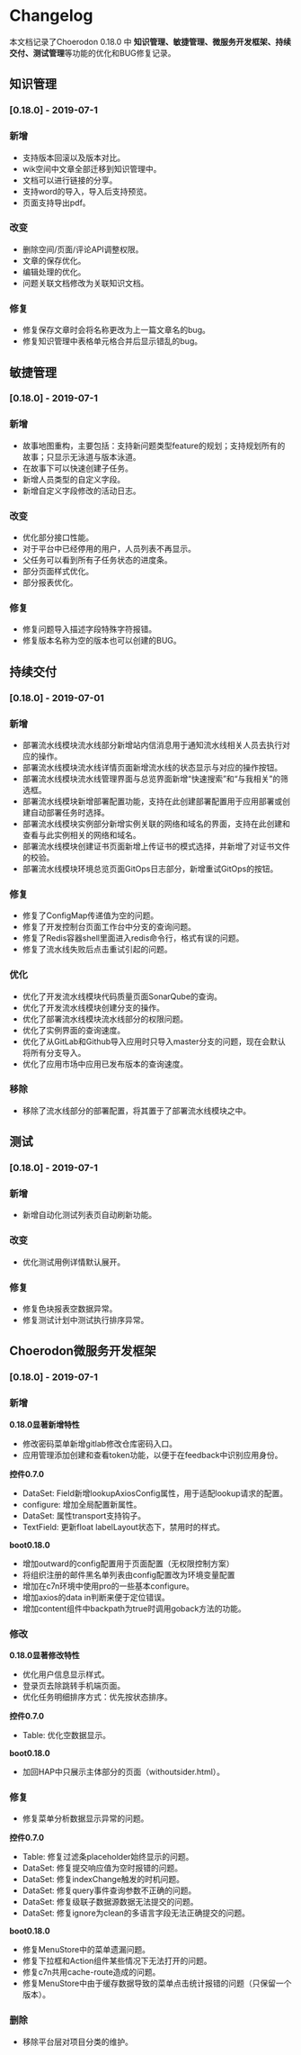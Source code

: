# Changelog

本文档记录了Choerodon 0.18.0 中 **知识管理、敏捷管理、微服务开发框架、持续交付、测试管理**等功能的优化和BUG修复记录。

## 知识管理

### [0.18.0] - 2019-07-1

### 新增

- 支持版本回滚以及版本对比。
- wik空间中文章全部迁移到知识管理中。
- 文档可以进行链接的分享。
- 支持word的导入，导入后支持预览。
- 页面支持导出pdf。

### 改变

- 删除空间/页面/评论API调整权限。
- 文章的保存优化。
- 编辑处理的优化。
- 问题关联文档修改为关联知识文档。

### 修复

- 修复保存文章时会将名称更改为上一篇文章名的bug。
- 修复知识管理中表格单元格合并后显示错乱的bug。

## 敏捷管理

### [0.18.0] - 2019-07-1

### 新增

- 故事地图重构，主要包括：支持新问题类型feature的规划；支持规划所有的故事；只显示无泳道与版本泳道。
- 在故事下可以快速创建子任务。
- 新增人员类型的自定义字段。
- 新增自定义字段修改的活动日志。

### 改变

- 优化部分接口性能。
- 对于平台中已经停用的用户，人员列表不再显示。
- 父任务可以看到所有子任务状态的进度条。
- 部分页面样式优化。
- 部分报表优化。

### 修复

- 修复问题导入描述字段特殊字符报错。
- 修复版本名称为空的版本也可以创建的BUG。


## 持续交付

### [0.18.0] - 2019-07-01

### 新增

- 部署流水线模块流水线部分新增站内信消息用于通知流水线相关人员去执行对应的操作。
- 部署流水线模块流水线详情页面新增流水线的状态显示与对应的操作按钮。
- 部署流水线模块流水线管理界面与总览界面新增“快速搜索”和“与我相关”的筛选框。
- 部署流水线模块新增部署配置功能，支持在此创建部署配置用于应用部署或创建自动部署任务时选择。
- 部署流水线模块实例部分新增实例关联的网络和域名的界面，支持在此创建和查看与此实例相关的网络和域名。
- 部署流水线模块创建证书页面新增上传证书的模式选择，并新增了对证书文件的校验。
- 部署流水线模块环境总览页面GitOps日志部分，新增重试GitOps的按钮。

### 修复

- 修复了ConfigMap传递值为空的问题。
- 修复了开发控制台页面工作台中分支的查询问题。
- 修复了Redis容器shell里面进入redis命令行，格式有误的问题。
- 修复了流水线失败后点击重试引起的问题。

### 优化

- 优化了开发流水线模块代码质量页面SonarQube的查询。
- 优化了开发流水线模块创建分支的操作。
- 优化了部署流水线模块流水线部分的权限问题。
- 优化了实例界面的查询速度。
- 优化了从GitLab和Github导入应用时只导入master分支的问题，现在会默认将所有分支导入。
- 优化了应用市场中应用已发布版本的查询速度。

### 移除

- 移除了流水线部分的部署配置，将其置于了部署流水线模块之中。

## 测试

### [0.18.0] - 2019-07-1

### 新增

- 新增自动化测试列表页自动刷新功能。

### 改变

- 优化测试用例详情默认展开。

### 修复

- 修复色块报表空数据异常。
- 修复测试计划中测试执行排序异常。


## Choerodon微服务开发框架

### [0.18.0] - 2019-07-1

### 新增

**0.18.0显著新增特性**

- 修改密码菜单新增gitlab修改仓库密码入口。
- 应用管理添加创建和查看token功能，以便于在feedback中识别应用身份。

**控件0.7.0**
- <pro>DataSet: Field新增lookupAxiosConfig属性，用于适配lookup请求的配置。
- configure: 增加全局配置新属性。
- <pro>DataSet: 属性transport支持钩子。
- <pro>TextField: 更新float labelLayout状态下，禁用时的样式。

**boot0.18.0**
- 增加outward的config配置用于页面配置（无权限控制方案）
- 将组织注册的邮件黑名单列表由config配置改为环境变量配置
- 增加在c7n环境中使用pro的一些基本configure。
- 增加axios的data in判断来便于定位错误。
- 增加content组件中backpath为true时调用goback方法的功能。

### 修改

**0.18.0显著修改特性**

- 优化用户信息显示样式。  
- 登录页去除跳转手机端页面。
- 优化任务明细排序方式：优先按状态排序。


**控件0.7.0**

- <pro>Table: 优化空数据显示。

**boot0.18.0**

- 加回HAP中只展示主体部分的页面（withoutsider.html）。

### 修复

- 修复菜单分析数据显示异常的问题。

**控件0.7.0**

- <pro>Table: 修复过滤条placeholder始终显示的问题。
- <pro>DataSet: 修复提交响应值为空时报错的问题。
- <pro>DataSet: 修复indexChange触发的时机问题。
- <pro>DataSet: 修复query事件查询参数不正确的问题。
- <pro>DataSet: 修复级联子数据源数据无法提交的问题。
- <pro>DataSet: 修复ignore为clean的多语言字段无法正确提交的问题。

**boot0.18.0**

- 修复MenuStore中的菜单遗漏问题。
- 修复下拉框和Action组件某些情况下无法打开的问题。
- 修复c7n共用cache-route造成的问题。
- 修复MenuStore中由于缓存数据导致的菜单点击统计报错的问题（只保留一个版本）。

### 删除
- 移除平台层对项目分类的维护。

